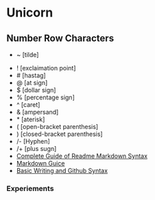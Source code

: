 # Unicorn 
## Number Row Characters
* ~ [tilde]
- ! [exclaimation point]
- \# [hastag]
- @ [at sign]
- $ [dollar sign]
- % [percentage sign]
- ^ [caret]
- & [ampersand] 
- \* [aterisk] 
- ( [open-bracket parenthesis]
- ) [closed-bracket parenthesis]
- /- [Hyphen]
- /+ [plus sugn]
- [Complete Guide of Readme Markdown Syntax](https://github.com/darsaveli/Readme-Markdown-Syntax)
- [Markdown Guice](markdownguide.org/basic-syntax/)
- [Basic Writing and Github Syntax](https://docs.github.com/en/get-started/writing-on-github/getting-started-with-writing-and-formatting-on-github/basic-writing-and-formatting-syntax)
### Experiements
